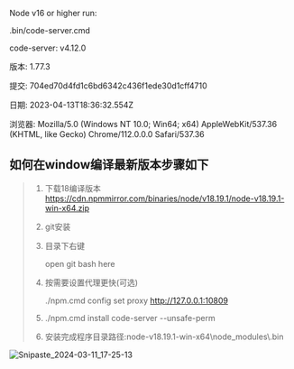 Node v16 or higher
run:

.bin/code-server.cmd

code-server: v4.12.0

版本: 1.77.3

提交: 704ed70d4fd1c6bd6342c436f1ede30d1cff4710

日期: 2023-04-13T18:36:32.554Z

浏览器: Mozilla/5.0 (Windows NT 10.0; Win64; x64) AppleWebKit/537.36 (KHTML, like Gecko) Chrome/112.0.0.0 Safari/537.36
## 如何在window编译最新版本步骤如下

> 1. 下载18编译版本
>    https://cdn.npmmirror.com/binaries/node/v18.19.1/node-v18.19.1-win-x64.zip
> 2. git安装
> 3. 目录下右键
>    
>    open git bash here
> 4. 按需要设置代理更快(可选)
>    
>    ./npm.cmd config set proxy http://127.0.0.1:10809
> 5. ./npm.cmd install code-server --unsafe-perm
> 6. 安装完成程序目录路径:node-v18.19.1-win-x64\\node_modules\\.bin

![Snipaste_2024-03-11_17-25-13](https://github.com/chenxqiyu/code-server-window/assets/10222853/3aa48494-a819-44bd-94e1-3a67e830b6cf)
